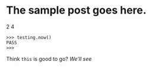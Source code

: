 # The sample post goes here.

2
4

```
>>> testing.now()
PASS
>>>
```

Think `this` is good to go? _We'll see_
